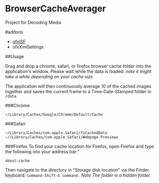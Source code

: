 # BrowserCacheAverager
Project for Decoding Media 

#addons
- [ofxISF](https://github.com/satoruhiga/ofxISF)
- ofxXmlSettings

##Usage

Drag and drop a chrome, safari, or firefox browser cache folder into the application's window.  Please wait while the data is loaded. _note it might take a while depending on your cache size_

The application will then continuously average 10 of the cached images together and saves the current frame to a Time-Date-Stamped folder in ```/data```


###Chrome

    ~/Library/Caches/Google/Chrome/Default/Cache

###Safari

    ~/Library/Caches/com.apple.Safari/fsCachedData
    ~//Library/Caches/com.apple.Safari/Webpage Previews


###Firefox
To find your cache location for Firefox, open Firefox and type the following into your address bar:" 

    about:cache

Then navigate to the directory in "Storage disk location" via the Finder keyboard: ```Command-Shift-G command.```  _Note The folder is a hidden folder._